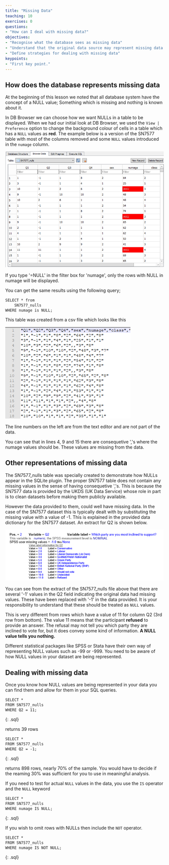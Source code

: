 ```yaml
---
title: "Missing Data"
teaching: 10
exercises: 0
questions:
- "How can I deal with missing data?"
objectives:
- "Recognise what the database sees as missing data"
- "Understand that the original data source may represent missing data differently"
- "Define strategies for dealing with missing data"
keypoints:
- "First key point."
---
```


## How does the database represents missing data

At the beginning of this lesson we noted that all database system have the concept of a NULL value; Something which is missing and nothing is known about it.

In DB Browser we can choose how we want NULLs in a table to be displayed. When we had our initial look at DB Browser, we used the `View | Preference` option to change the background colour of cells in a table which has a `NULL` values as  **red**. The example below is a version of the SN7577 table with most of the columns removed and some `NULL` values introduced in the `numage` column.

![SN7577_nulls](../fig/SQL_04_Nulls_01.png)

If you type '=NULL' in the filter box for 'numage', only the rows with NULL in numage will be displayed.

You can get the same results using the following query;

~~~
SELECT * from 
    SN7577_nulls
WHERE numage is NULL;
~~~

This table was created from a csv file which looks like this

![SN7577_nulls_csv](../fig/SQL_04_Nulls_02.png)

The line numbers on the left are from the text editor and are not part of the data.

You can see that in lines 4, 9 and 15 there are consequetive ','s  where the numage values should be. These values are missing from the data.

## Other representations of missing data  

The SN7577_nulls table was specially created to demonstrate how NULLs appear in the SQLite plugin. The proper SN7577 table does not contain any missing values in the sense of having consequetive ','s. This is because the SN7577 data is provided by the UKDS (UK Data Service) whose role in part is to clean datasets before making them publicly available. 

However the data provided to them, could well have missing data. In the case of the SN7577 dataset this is typically dealt with by substituting the missing value with a value of -1. This is explained in the provided data dictionary for the SN7577 dataset. An extract for Q2 is shown below.

![SN7577_DD_Q2](../fig/SQL_04_Nulls_03.png)

You can see from the extract of the SN7577_nulls file above that there are several '-1' values in the Q2 field indicating the original data had missing values. These have been replaced with '-1' in the data provided. It is your responsibility to understand that these should be treated as `NULL` values.  

This is very different from rows which have a value of 11 for column Q2 (3rd row from bottom). The value 11 means that the participant **refused** to provide an answer. The refusal may not tell you which party they are inclined to vote for, but it does convey some kind of information. **A NULL value tells you nothing.**

Different statistical packages like SPSS or Stata have their own way of representing NULL values such as -99 or -999. You need to be aware of how NULL values in your dataset are being represented.

## Dealing with missing data

Once you know how NULL values are being represented in your data you can find them and allow for them in your SQL queries. 

~~~
SELECT *
FROM SN7577_nulls
WHERE Q2 = 11;
~~~
{: .sql}

returns 39 rows

~~~
SELECT *
FROM SN7577_nulls
WHERE Q2 = -1;
~~~
{: .sql}

returns 898 rows, nearly 70% of the sample. You would have to decide if the reaming 30% was sufficient for you to use in meaningful analysis.

If you need to test for actual `NULL` values in the data, you use the `IS` operator and the `NULL` keyword

~~~
SELECT *
FROM SN7577_nulls
WHERE numage IS NULL;
~~~
{: .sql}

If you wish to omit rows with NULLs then include the `NOT` operator.

~~~
SELECT *
FROM SN7577_nulls
WHERE numage IS NOT NULL;
~~~
{: .sql}
